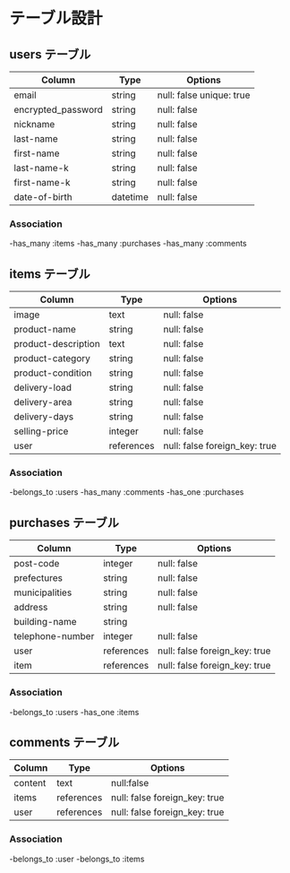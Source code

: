 # テーブル設計

## users テーブル

| Column             | Type     | Options                  |
| ------------------ | -------- | ------------------------ |
| email              | string   | null: false unique: true |
| encrypted_password | string   | null: false              |
| nickname           | string   | null: false              |
| last-name          | string   | null: false              |
| first-name         | string   | null: false              |
| last-name-k        | string   | null: false              |
| first-name-k       | string   | null: false              |
| date-of-birth      | datetime | null: false              |

### Association

-has_many :items
-has_many :purchases
-has_many :comments

## items テーブル

| Column              | Type       | Options                       |
| ------------------- | ---------- | ----------------------------- |
| image               | text       | null: false                   |
| product-name        | string     | null: false                   |
| product-description | text       | null: false                   |
| product-category    | string     | null: false                   |
| product-condition   | string     | null: false                   |
| delivery-load       | string     | null: false                   |
| delivery-area       | string     | null: false                   |
| delivery-days       | string     | null: false                   |
| selling-price       | integer    | null: false                   |
| user                | references | null: false foreign_key: true |

### Association

-belongs_to :users
-has_many :comments
-has_one :purchases

## purchases テーブル

| Column           | Type       | Options                       |
| ---------------- | ---------- | ----------------------------- |
| post-code        | integer    | null: false                   |
| prefectures      | string     | null: false                   |
| municipalities   | string     | null: false                   |
| address          | string     | null: false                   |
| building-name    | string     |                               |
| telephone-number | integer    | null: false                   |
| user             | references | null: false foreign_key: true |
| item             | references | null: false foreign_key: true |

### Association

-belongs_to :users
-has_one :items

## comments テーブル

| Column  | Type       | Options                       |
| ------- | ---------- | ----------------------------- |
| content | text       | null:false                    |
| items   | references | null: false foreign_key: true |
| user    | references | null: false foreign_key: true |

### Association

-belongs_to :user
-belongs_to :items
